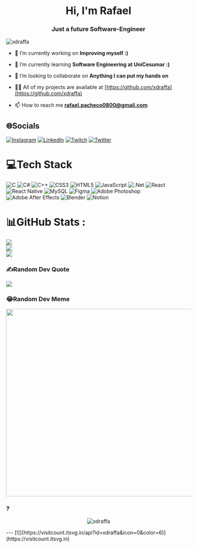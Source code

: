 <h1 align="center">Hi, I'm Rafael</h1>
<h3 align="center">Just a future Software-Engineer</h3>

<p align="left"> <img src="https://komarev.com/ghpvc/?username=xdraffa&label=Profile%20views&color=0e75b6&style=flat" alt="xdraffa" /> </p>

- 🔭 I’m currently working on **Improving myself :)**

- 🌱 I’m currently learning **Software Engineering at UniCesumar :)**

- 👯 I’m looking to collaborate on **Anything I can put my hands on**

- 👨‍💻 All of my projects are available at [https://github.com/xdraffa](https://github.com/xdraffa)

- 📫 How to reach me **rafael.pacheco0800@gmail.com**

## 🌐Socials
[![Instagram](https://img.shields.io/badge/Instagram-%23E4405F.svg?logo=Instagram&logoColor=white)](https://instagram.com/rafael.qq) [![LinkedIn](https://img.shields.io/badge/LinkedIn-%230077B5.svg?logo=linkedin&logoColor=white)](https://linkedin.com/in/rafael-pacheco-dev) [![Twitch](https://img.shields.io/badge/Twitch-%239146FF.svg?logo=Twitch&logoColor=white)](https://twitch.tv/0raffa_) [![Twitter](https://img.shields.io/badge/Twitter-%231DA1F2.svg?logo=Twitter&logoColor=white)](https://twitter.com/raffapenas) 

# 💻Tech Stack
![C](https://img.shields.io/badge/c-%2300599C.svg?style=for-the-badge&logo=c&logoColor=white) ![C#](https://img.shields.io/badge/c%23-%23239120.svg?style=for-the-badge&logo=c-sharp&logoColor=white) ![C++](https://img.shields.io/badge/c++-%2300599C.svg?style=for-the-badge&logo=c%2B%2B&logoColor=white) ![CSS3](https://img.shields.io/badge/css3-%231572B6.svg?style=for-the-badge&logo=css3&logoColor=white) ![HTML5](https://img.shields.io/badge/html5-%23E34F26.svg?style=for-the-badge&logo=html5&logoColor=white) ![JavaScript](https://img.shields.io/badge/javascript-%23323330.svg?style=for-the-badge&logo=javascript&logoColor=%23F7DF1E) ![.Net](https://img.shields.io/badge/.NET-5C2D91?style=for-the-badge&logo=.net&logoColor=white) ![React](https://img.shields.io/badge/react-%2320232a.svg?style=for-the-badge&logo=react&logoColor=%2361DAFB) ![React Native](https://img.shields.io/badge/react_native-%2320232a.svg?style=for-the-badge&logo=react&logoColor=%2361DAFB) ![MySQL](https://img.shields.io/badge/mysql-%2300f.svg?style=for-the-badge&logo=mysql&logoColor=white) 	![Figma](https://img.shields.io/badge/figma-%23F24E1E.svg?style=for-the-badge&logo=figma&logoColor=white) ![Adobe Photoshop](https://img.shields.io/badge/adobephotoshop-%2331A8FF.svg?style=for-the-badge&logo=adobephotoshop&logoColor=white) ![Adobe After Effects](https://img.shields.io/badge/Adobe%20After%20Effects-9999FF.svg?style=for-the-badge&logo=Adobe%20After%20Effects&logoColor=white) ![Blender](https://img.shields.io/badge/blender-%23F5792A.svg?style=for-the-badge&logo=blender&logoColor=white) ![Notion](https://img.shields.io/badge/Notion-%23000000.svg?style=for-the-badge&logo=notion&logoColor=white)
# 📊GitHub Stats :
![](https://github-readme-stats.vercel.app/api?username=xdraffa&theme=midnight-purple&hide_border=true&include_all_commits=false&count_private=false)<br/>
![](https://github-readme-streak-stats.herokuapp.com/?user=xdraffa&theme=midnight-purple&hide_border=true)<br/>
![](https://github-readme-stats.vercel.app/api/top-langs/?username=xdraffa&theme=midnight-purple&hide_border=true&include_all_commits=false&count_private=false&layout=compact)

### ✍️Random Dev Quote
![](https://quotes-github-readme.vercel.app/api?type=horizontal&theme=tokyonight)

### 😂Random Dev Meme
<img src="https://random-memer.herokuapp.com/" width="512px"/>

### ?
<p align="center"> <img src="https://komarev.com/ghpvc/?username=xdraffa&label=Profile%20views&color=0e75b6&style=flat" alt="xdraffa" /> </p>
---
[![](https://visitcount.itsvg.in/api?id=xdraffa&icon=0&color=6)](https://visitcount.itsvg.in)

